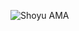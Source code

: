 ![Shoyu AMA](https://user-images.githubusercontent.com/26789429/142776428-e73fc679-b9b3-47d6-816a-a3b662874677.png)
